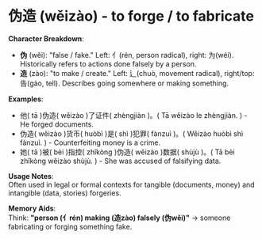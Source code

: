 # **伪造 (wěizào) - to forge / to fabricate**

**Character Breakdown**:  
- **伪** (wěi): "false / fake." Left: 亻(rén, person radical), right: 为(wéi). Historically refers to actions done falsely by a person.  
- **造** (zào): "to make / create." Left: 辶(chuò, movement radical), right/top: 告(gào, tell). Describes going somewhere or making something.

**Examples**:  
- 他( tā )伪造( wěizào )了证件( zhèngjiàn )。( Tā wěizào le zhèngjiàn. ) - He forged documents.  
- 伪造( wěizào )货币( huòbì )是( shì )犯罪( fànzuì )。( Wěizào huòbì shì fànzuì. ) - Counterfeiting money is a crime.  
- 她( tā )被( bèi )指控( zhǐkòng )伪造( wěizào )数据( shùjù )。( Tā bèi zhǐkòng wěizào shùjù. ) - She was accused of falsifying data.

**Usage Notes**:  
Often used in legal or formal contexts for tangible (documents, money) and intangible (data, stories) forgeries.

**Memory Aids**:  
Think: **"person (亻rén) making (造zào) falsely (伪wěi)"** → someone fabricating or forging something fake.